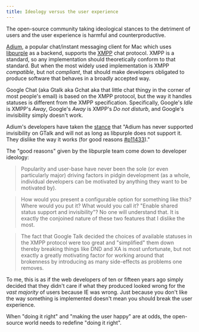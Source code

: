 ```yaml
---
title: Ideology versus the user experience
---
```


The open-source community taking ideological stances to the detriment of users and the user experience is harmful and counterproductive.

[Adium](http://adium.im/), a popular chat/instant messaging client for Mac which uses [libpurple](https://developer.pidgin.im/wiki/WhatIsLibpurple) as a backend, supports the [XMPP](http://xmpp.org/) chat protocol. XMPP is a standard, so any implementation should theoretically conform to that standard. But when the most widely used implementation is XMPP *compatible*, but not *compliant*, that should make developers obligated to produce software that behaves in a broadly accepted way.

Google Chat (aka Gtalk aka Gchat aka that little chat thingy in the corner of most people's email) is based on the XMPP protocol, but the way it handles statuses is different from the XMPP specification. Specifically, Google's *Idle* is XMPP's *Away*, Google's *Away* is XMPP's *Do not disturb*, and Google's invisibility simply doesn't work.

Adium's developers have taken the [stance](http://trac.adium.im/ticket/7848) that "Adium has never supported invisibility on GTalk and will not as long as libpurple does not support it. They dislike the way it works (for good reasons [#p11433](https://developer.pidgin.im/ticket/11433))."

The "good reasons" given by the libpurple team come down to developer ideology:

> Popularity and user-base have never been the sole (or even particularly major) driving factors in pidgin development (as a whole, individual developers can be motivated by anything they want to be motivated by).

> How would you present a configurable option for something like this? Where would you put it? What would you call it? "Enable shared status support and invisibility"? No one will understand that. It is exactly the conjoined nature of these two features that I dislike the most.

> The fact that Google Talk decided the choices of available statuses in the XMPP protocol were too great and "simplified" them down thereby breaking things like DND and XA is most unfortunate, but not exactly a greatly motivating factor for working around that brokenness by introducing as many side-effects as problems one removes.

To me, this is as if the web developers of ten or fifteen years ago simply decided that they didn't care if what they produced looked wrong for the *vast majority* of users because IE was wrong. Just because you don't like the way something is implemented doesn't mean you should break the user experience.

When "doing it right" and "making the user happy" are at odds, the open-source world needs to redefine "doing it right".